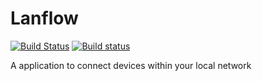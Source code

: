 # Lanflow

[![Build Status](https://travis-ci.org/TPessanha/Lanflow.svg?branch=master)](https://travis-ci.org/TPessanha/Lanflow) [![Build status](https://ci.appveyor.com/api/projects/status/1is6hhrfxhhwjuly/branch/master?svg=true)](https://ci.appveyor.com/project/TPessanha/lanflow/branch/master)

A application to connect devices within your local network
